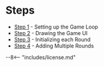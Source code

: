 # Steps

- [Step 1](step-1.md) - Setting up the Game Loop
- [Step 2](step-2.md) - Drawing the Game UI
- [Step 3](step-3.md) - Initializing each Round
- [Step 4](step-4.md) - Adding Multiple Rounds

--8<-- "includes/license.md"

